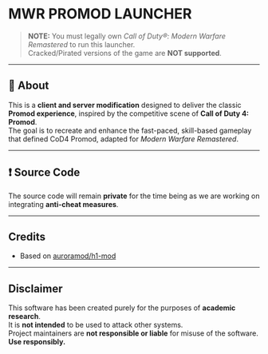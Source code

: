 <!--
[![Website](https://img.shields.io/badge/website-yourdomain.com-blue?style=flat-square&logo=google-chrome)](https://yourdomain.com)
[![Discord](https://img.shields.io/discord/yourserverid?label=Discord&logo=discord&style=flat-square)](https://discord.gg/yourinvitelink)
-->

# MWR PROMOD LAUNCHER

> **NOTE:** You must legally own *Call of Duty®: Modern Warfare Remastered* to run this launcher.  
> Cracked/Pirated versions of the game are **NOT supported**.

---

## 🎯 About

This is a **client and server modification** designed to deliver the classic **Promod experience**, inspired by the competitive scene of **Call of Duty 4: Promod**.  
The goal is to recreate and enhance the fast-paced, skill-based gameplay that defined CoD4 Promod, adapted for *Modern Warfare Remastered*.

---

## ❗ Source Code

The source code will remain **private** for the time being as we are working on integrating **anti-cheat measures**. 

---

## Credits

- Based on [auroramod/h1-mod](https://github.com/auroramod/h1-mod)

---

## Disclaimer

This software has been created purely for the purposes of **academic research**.  
It is **not intended** to be used to attack other systems.  
Project maintainers are **not responsible or liable** for misuse of the software.  
**Use responsibly.**
